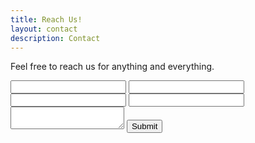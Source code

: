 ```yaml
---
title: Reach Us!
layout: contact
description: Contact
---
```


Feel free to reach us for anything and everything.




<form action="https://api.staticforms.xyz/submit" method="post">
 <!-- Replace with accesKey sent to your email -->
 <input type="hidden" name="accessKey" value="7f842bd8-fc5d-4a5a-8f52-37f54a16c15b">
 <input type="text" name="name"> <!-- Optional -->
 <input type="text" name="subject"> <!-- Optional -->
 <input type="text" name="email"> <!-- Optional -->
 <input type="text" name="phone"> <!-- Optional -->
 <textarea name="message"></textarea> <!-- Optional -->
 <!-- If you want replyTo to be set to specific email -->
 <!--input type="text" name="replyTo" value="reachus@reachus.tech"--> <!-- Optional -->
 <!-- Specify @ as reply to value if you want it to be customers email -->
 <input type="hidden" name="replyTo" value="@"> <!-- Optional -->
 <!-- If you want form to redirect to a specific url after submission -->
 <input type="hidden" name="redirectTo" value="https://reachus.tech/contacted"> <!-- Optional -->
<!-- If we receive data in this field submission will be ignored -->
 <input type="text" name="honeypot" style="display: none;"> <!-- Optional -->
 <input type="submit" value="Submit" />
</form>
